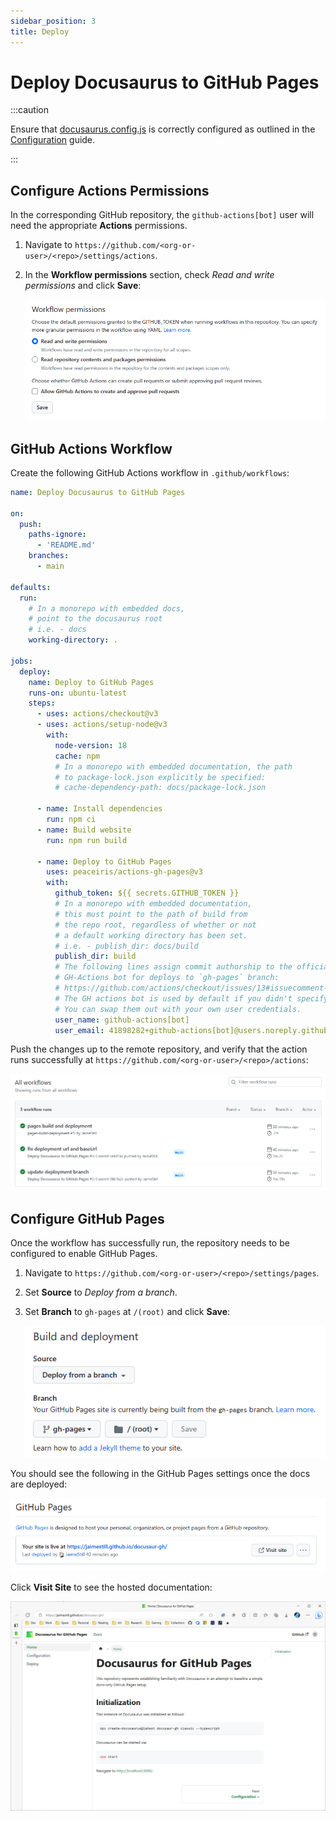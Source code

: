 ```yaml
---
sidebar_position: 3
title: Deploy
---
```


# Deploy Docusaurus to GitHub Pages

:::caution

Ensure that [docusaurus.config.js](../docusaurus.config.js) is correctly configured as outlined in the [Configuration](./config#configure) guide.

:::

## Configure Actions Permissions

In the corresponding GitHub repository, the `github-actions[bot]` user will need the appropriate **Actions** permissions. 

1. Navigate to `https://github.com/<org-or-user>/<repo>/settings/actions`.

2. In the **Workflow permissions** section, check *Read and write permissions* and click **Save**:

    ![actions-permissions](./actions-permissions.png)

## GitHub Actions Workflow

Create the following GitHub Actions workflow in `.github/workflows`:

```yml title=".github/workflows/deploy-docs.yml"
name: Deploy Docusaurus to GitHub Pages

on:
  push:
    paths-ignore:
      - 'README.md'
    branches:
      - main

defaults:
  run:    
    # In a monorepo with embedded docs, 
    # point to the docusaurus root
    # i.e. - docs
    working-directory: .

jobs:
  deploy:
    name: Deploy to GitHub Pages
    runs-on: ubuntu-latest
    steps:
      - uses: actions/checkout@v3
      - uses: actions/setup-node@v3
        with:
          node-version: 18
          cache: npm
          # In a monorepo with embedded documentation, the path
          # to package-lock.json explicitly be specified:
          # cache-dependency-path: docs/package-lock.json

      - name: Install dependencies
        run: npm ci
      - name: Build website
        run: npm run build

      - name: Deploy to GitHub Pages
        uses: peaceiris/actions-gh-pages@v3
        with:
          github_token: ${{ secrets.GITHUB_TOKEN }}
          # In a monorepo with embedded documentation,
          # this must point to the path of build from
          # the repo root, regardless of whether or not
          # a default working directory has been set.
          # i.e. - publish_dir: docs/build
          publish_dir: build
          # The following lines assign commit authorship to the official
          # GH-Actions bot for deploys to `gh-pages` branch:
          # https://github.com/actions/checkout/issues/13#issuecomment-724415212
          # The GH actions bot is used by default if you didn't specify the two fields.
          # You can swap them out with your own user credentials.
          user_name: github-actions[bot]
          user_email: 41898282+github-actions[bot]@users.noreply.github.com
```

Push the changes up to the remote repository, and verify that the action runs successfully at `https://github.com/<org-or-user>/<repo>/actions`:

![workflow-runs](./workflow-runs.png)

## Configure GitHub Pages

Once the workflow has successfully run, the repository needs to be configured to enable GitHub Pages.

1. Navigate to `https://github.com/<org-or-user>/<repo>/settings/pages`.

2. Set **Source** to *Deploy from a branch*.

3. Set **Branch** to `gh-pages` at `/(root)` and click **Save**:

    ![pages-config](./pages-config.png)
    
You should see the following in the GitHub Pages settings once the docs are deployed:

![pages-deployed](./pages-deployed.png)

Click **Visit Site** to see the hosted documentation:

![hosted-docs](./hosted-docs.png)
